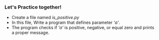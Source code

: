 ### Let's Practice together!

- Create a file named *is_positive.py*
- In this file, Write a program that defines parameter *'a'*.
- The program checks if *'a'* is positive, negative, or equal zero and prints a proper message.

<div style="text-align:center"><img data-natural-width="340" data-natural-height="234" style="" data-src="https://posteo.de/images/daten.png"/>